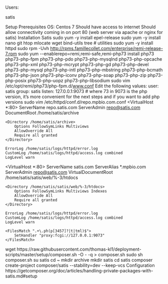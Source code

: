 
Users:

satis

Setup
Prerequisites
OS: Centos 7
Should have access to internet
Should allow connectivity coming in on port 80 (web server via apache or nginx for satis)
Installation
Satis
sudo yum -y install epel-release
sudo yum -y install nano git htop mlocate wget bind-utils tree # utilities
sudo yum -y install httpd
sudo rpm -Uvh http://rpms.famillecollet.com/enterprise/remi-release-7.rpm
sudo yum --enablerepo=remi,remi-safe,remi-php73 install php73 php73-php-fpm php73-php-pdo php73-php-mysqlnd php73-php-opcache php73-php-xml php73-php-mcrypt php73-php-gd php73-php-devel php73-php-mysql php73-php-intl php73-php-mbstring php73-php-bcmath php73-php-json php73-php-iconv php73-php-soap php73-php-zip php73-php-posix php73-php-uopz php73-php-libsodium
sudo vim /etc/opt/remi/php73/php-fpm.d/www.conf
Edit the following values:
user: satis
group: satis
listen: 127.0.0.1:9073 # where 73 in 9073 is the php version, it’s more convenient for the next steps and if you want to add php versions
sudo vim /etc/httpd/conf.d/repo.mpbio.com.conf
<VirtualHost *:80>
    ServerName repo.satis.com
    ServerAdmin repo@satis.com
    DocumentRoot /home/satis/archive

    <Directory /home/satis/archive>
        Options FollowSymLinks Multiviews
        AllowOverride All
        Require all granted
    </Directory>

    ErrorLog /home/satis/logs/httpd/error.log
    CustomLog /home/satis/logs/httpd/access.log combined
    LogLevel warn
</VirtualHost>

<VirtualHost *:80>
    ServerName satis.com
    ServerAlias *.mpbio.com
    ServerAdmin repo@satis.com
    VirtualDocumentRoot /home/satis/satis/web/%-3/htdocs

    <Directory /home/satis/satis/web/%-3/htdocs>
        Options FollowSymLinks Multiviews Indexes
        AllowOverride All
        Require all granted
    </Directory>

    ErrorLog /home/satis/logs/httpd/error.log
    CustomLog /home/satis/logs/httpd/access.log combined
    LogLevel warn

    <FilesMatch ".+\.ph(p[3457]?|t|tml)$">
        SetHandler "proxy:fcgi://127.0.0.1:9073"
    </FilesMatch>
</VirtualHost>
wget https://raw.githubusercontent.com/thomas-kl1/deployment-scripts/master/setup/composer.sh -O - -q > composer.sh
sudo sh composer.sh
su satis
cd ~
mkdir archive
mkdir satis
cd satis
composer create-project composer/satis --stability=dev --keep-vcs
Configuration
https://getcomposer.org/doc/articles/handling-private-packages-with-satis.md#setup
 

